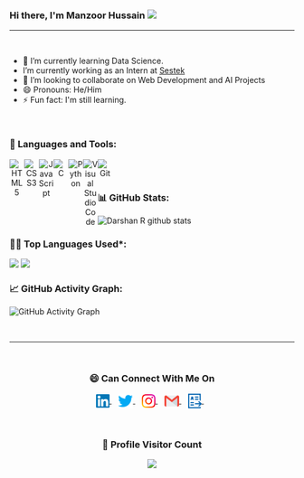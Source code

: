

<!--
**manzoorHusain/manzoorHusain** is a ✨ _special_ ✨ repository because its `README.md` (this file) appears on your GitHub profile.

Here are some ideas to get you started:

- 🔭 I’m currently working on ...
- 🌱 I’m currently learning ...
- 👯 I’m looking to collaborate on ...
- 🤔 I’m looking for help with ...
- 💬 Ask me about ...
- 📫 How to reach me: ...
- 😄 Pronouns: ...
- ⚡ Fun fact: ...
-->













### Hi there, I'm Manzoor Hussain <img src="https://github.com/darshanr27/darshanr27/blob/master/Assets/Hi.gif" width="22px">

---

<br />

- 🌱 I’m currently learning Data Science.
- I’m currently working as an Intern at <a href="https://www.sestek.com/" target="_blank">Sestek </a>
- 👯 I’m looking to collaborate on Web Development  and AI Projects
- 😄 Pronouns: He/Him
- ⚡ Fun fact: I'm still learning.

<br />


### 🧰 Languages and Tools:
<p align="center">
<img align="left" alt="HTML5" width="26px" src="https://github.com/darshanr27/darshanr27/blob/master/Assets/html.png" />
<img align="left" alt="CSS3" width="26px" src="https://github.com/darshanr27/darshanr27/blob/master/Assets/css.png" />
<img align="left" alt="JavaScript" width="26px" src="https://github.com/darshanr27/darshanr27/blob/master/Assets/javascript.png" />
<img align="left" alt="C" width="26px" src="https://github.com/darshanr27/darshanr27/blob/master/Assets/c.png" />
<img align="left" alt="Python" width="26px" src="https://github.com/darshanr27/darshanr27/blob/master/Assets/python.png" />
<img align="left" alt="Visual Studio Code" width="26px" src="https://github.com/darshanr27/darshanr27/blob/master/Assets/visual-studio-code.png" />
<img align="left" alt="Git" width="26px" src="https://github.com/darshanr27/darshanr27/blob/master/Assets/git.png" />
</p>
<br />
<br />





<!--   Stats -->
### 📊 GitHub Stats:
![Darshan R github stats](https://github-readme-stats.vercel.app/api?username=manzoorHusain&theme=nord&show_icons=true&count_private=true)
 
  
<!--   Top Languages Using -->
### 👨‍💻 Top Languages Used*:
![](https://github-profile-summary-cards.vercel.app/api/cards/repos-per-language?username=manzoorHusain&theme=nord_dark)
![](https://github-profile-summary-cards.vercel.app/api/cards/most-commit-language?username=manzoorHusain&theme=nord_dark)


<!--   GitHub stats graph -->
### 📈 GitHub Activity Graph:
 ![GitHub Activity Graph](https://activity-graph.herokuapp.com/graph?username=manzoorHusain&theme=github)

 <br> 
 
 <hr>
 
 <br>

  <div align="center">
  <h3><b>😄 Can Connect With Me On</b></h3>
  </div>
<p align="center">
<a href="https://www.linkedin.com/in/manzoor-cs/" target="_blank">
  <img align="center" alt="Manzoor Hussain | Linkedin" width="24px" src="https://github.com/SatYu26/SatYu26/blob/master/Assets/Linkedin.svg" />
</a> &nbsp;&nbsp;
<a href="https://twitter.com/Manzoor15760096" target="_blank">
  <img align="center" alt="Manzoor Hussain| Twitter" width="26px" src="https://github.com/SatYu26/SatYu26/blob/master/Assets/Twitter.svg" />
</a> &nbsp;&nbsp;
<a href="https://www.instagram.com/manzoor8614/" target="_blank">
  <img align="center" alt="Manzoor Hussain | Instagram" width="24px" src="https://github.com/SatYu26/SatYu26/blob/master/Assets/Instagram.svg" />
</a> &nbsp;&nbsp;
<a href="mailto:manzoorhussain4428@gmail.com" target="_blank">
  <img align="center" alt="Manzoor Hussain | Gmail" width="26px" src="https://github.com/SatYu26/SatYu26/blob/master/Assets/Gmail.svg" />
</a> &nbsp;&nbsp;
<a href="https://drive.google.com/file/d/1VG7LGIjqSXLfaqpBGl3-9u7i0HtR9Q6Y/view?usp=sharing">
    <img align="center" alt="Manzoor Hussain | Resume" width="24px" src="https://github.com/SatYu26/SatYu26/blob/master/Assets/resume.png" />
</a> &nbsp;&nbsp;
<p>
  
<br>
  
<div align=center>
  <h3><b>📍 Profile Visitor Count</b></h3>
</div>
    
<!-- retro visitor counter -->  
<p align="center" >   
  <img src="https://profile-counter.glitch.me/manzoorHusain/count.svg" />  
</p>
   
  
  
